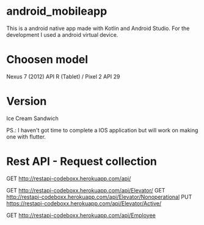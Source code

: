 # android_mobileapp
This is a android native app made with Kotlin and Android Studio.
For the development I used a android virtual device.

# Choosen model 
Nexus 7 (2012) API R (Tablet) / Pixel 2 API 29

# Version
Ice Cream Sandwich

PS.: I haven't got time to complete a IOS application but will work on making one with flutter.

# Rest API - Request collection
GET http://restapi-codeboxx.herokuapp.com/api/

GET http://restapi-codeboxx.herokuapp.com/api/Elevator/<id>
GET http://restapi-codeboxx.herokuapp.com/api/Elevator/Nonoperational
PUT https://restapi-codeboxx.herokuapp.com/api/Elevator/Active/<id>

GET http://restapi-codeboxx.herokuapp.com/api/Employee
